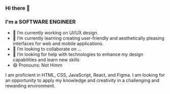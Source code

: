 ### Hi there 👋
### **I'm a SOFTWARE ENGINEER** 

- 🔭 I’m currently working on UI/UX design.
- 🌱 I’m currently learning creating user-friendly and aesthetically pleasing interfaces for web and mobile applications.
- 👯 I’m looking to collaborate on ...
- 🤔 I’m looking for help with technologies to enhance my design capabilities and learn new skills
- 😄 Pronouns: Not Himm

I am proficient in HTML, CSS, JavaScript, React, and Figma.  I am looking for an opportunity to apply my knowledge and creativity in a challenging and rewarding environment.

